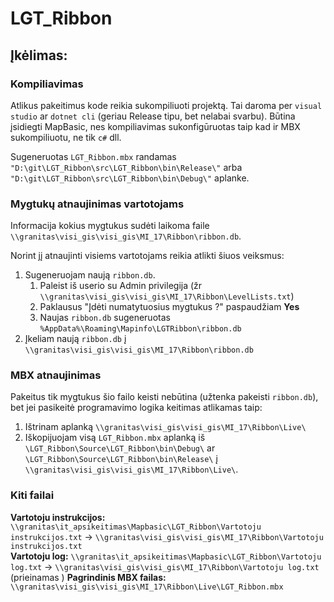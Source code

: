 # LGT_Ribbon


## Įkėlimas:
### Kompiliavimas
Atlikus pakeitimus kode reikia sukompiliuoti projektą. Tai daroma per `visual studio` ar `dotnet cli` (geriau Release tipu, bet nelabai svarbu).
Būtina įsidiegti MapBasic, nes kompiliavimas sukonfigūruotas taip kad ir MBX sukompiliuotu, ne tik `c#` dll.

Sugeneruotas `LGT_Ribbon.mbx` randamas `"D:\git\LGT_Ribbon\src\LGT_Ribbon\bin\Release\"` arba `"D:\git\LGT_Ribbon\src\LGT_Ribbon\bin\Debug\"` aplanke.


### Mygtukų atnaujinimas vartotojams
Informacija kokius mygtukus sudėti laikoma faile `\\granitas\visi_gis\visi_gis\MI_17\Ribbon\ribbon.db`. 

Norint jį atnaujinti visiems vartotojams reikia atlikti šiuos veiksmus: 
1) Sugeneruojam naują `ribbon.db`.
    1) Paleist iš userio su Admin privilegija (žr `\\granitas\visi_gis\visi_gis\MI_17\Ribbon\LevelLists.txt`)
    2) Paklausus "Įdėti numatytuosius mygtukus ?"  paspaudžiam __Yes__
    3) Naujas `ribbon.db` sugeneruotas `%AppData%\Roaming\Mapinfo\LGTRibbon\ribbon.db`
2) Įkeliam naują `ribbon.db` į `\\granitas\visi_gis\visi_gis\MI_17\Ribbon\ribbon.db`

### MBX atnaujinimas
  Pakeitus tik mygtukus šio failo keisti nebūtina (užtenka pakeisti `ribbon.db`), bet jei pasikeitė programavimo logika keitimas atlikamas taip:
  1) Ištrinam aplanką `\\granitas\visi_gis\visi_gis\MI_17\Ribbon\Live\`
  2) Iškopijuojam visą `LGT_Ribbon.mbx` aplanką iš `\LGT_Ribbon\Source\LGT_Ribbon\bin\Debug\` ar `\LGT_Ribbon\Source\LGT_Ribbon\bin\Release\` į `\\granitas\visi_gis\visi_gis\MI_17\Ribbon\Live\`.
### Kiti failai
__Vartotoju instrukcijos:__ 
`\\granitas\it_apsikeitimas\Mapbasic\LGT_Ribbon\Vartotoju instrukcijos.txt` -> `\\granitas\visi_gis\visi_gis\MI_17\Ribbon\Vartotoju instrukcijos.txt`  
__Vartotoju log:__ 
`\\granitas\it_apsikeitimas\Mapbasic\LGT_Ribbon\Vartotoju log.txt` -> `\\granitas\visi_gis\visi_gis\MI_17\Ribbon\Vartotoju log.txt` (prieinamas )
__Pagrindinis MBX failas:__ 
`\\granitas\visi_gis\visi_gis\MI_17\Ribbon\Live\LGT_Ribbon.mbx`


